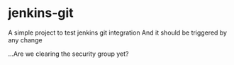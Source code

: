 # jenkins-git
A simple project to test jenkins git integration
And it should be triggered by any change

...Are we clearing the security group yet?
